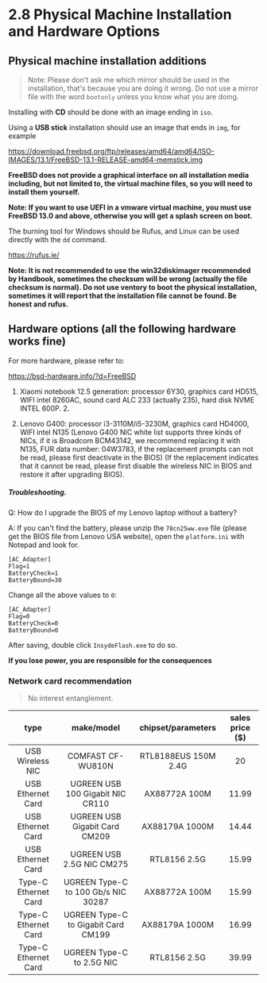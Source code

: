 # 2.8 Physical Machine Installation and Hardware Options

## Physical machine installation additions

>Note: Please don't ask me which mirror should be used in the installation, that's because you are doing it wrong.
>Do not use a mirror file with the word `bootonly` unless you know what you are doing.

Installing with **CD** should be done with an image ending in `iso`.

Using a **USB stick** installation should use an image that ends in `img`, for example

<https://download.freebsd.org/ftp/releases/amd64/amd64/ISO-IMAGES/13.1/FreeBSD-13.1-RELEASE-amd64-memstick.img>

**FreeBSD does not provide a graphical interface on all installation media including, but not limited to, the virtual machine files, so you will need to install them yourself.**

**Note: If you want to use UEFI in a vmware virtual machine, you must use FreeBSD 13.0 and above, otherwise you will get a splash screen on boot.**

The burning tool for Windows should be Rufus, and Linux can be used directly with the `dd` command.

https://rufus.ie/

**Note: It is not recommended to use the win32diskimager recommended by Handbook, sometimes the checksum will be wrong (actually the file checksum is normal). Do not use ventory to boot the physical installation, sometimes it will report that the installation file cannot be found. Be honest and rufus.**

## Hardware options (all the following hardware works fine)

For more hardware, please refer to:

<https://bsd-hardware.info/?d=FreeBSD>

1. Xiaomi notebook 12.5 generation: processor 6Y30, graphics card HD515, WIFI intel 8260AC, sound card ALC 233 (actually 235), hard disk NVME INTEL 600P. 2.

2. Lenovo G400: processor i3-3110M/i5-3230M, graphics card HD4000, WIFI intel N135 (Lenovo G400 NIC white list supports three kinds of NICs, if it is Broadcom BCM43142, we recommend replacing it with N135, FUR data number: 04W3783, if the replacement prompts can not be read, please first deactivate in the BIOS) (If the replacement indicates that it cannot be read, please first disable the wireless NIC in BIOS and restore it after upgrading BIOS).

##### Troubleshooting.

Q: How do I upgrade the BIOS of my Lenovo laptop without a battery?

A: If you can't find the battery, please unzip the `78cn25ww.exe` file (please get the BIOS file from Lenovo USA website), open the `platform.ini` with Notepad and look for.

```
[AC_Adapter]
Flag=1
BatteryCheck=1
BatteryBound=30
```

Change all the above values to ``0``:

```
[AC_Adapter]
Flag=0
BatteryCheck=0
BatteryBound=0
```
After saving, double click `InsydeFlash.exe` to do so.

**If you lose power, you are responsible for the consequences**

### Network card recommendation

>No interest entanglement.

|type|make/model|chipset/parameters|sales price ($)|
|:---:|:---:|:---:|:---:|
|USB Wireless NIC|COMFAST CF-WU810N|RTL8188EUS 150M 2.4G|20|
|USB Ethernet Card|UGREEN USB 100 Gigabit NIC CR110|AX88772A 100M|11.99|
|USB Ethernet Card|UGREEN USB Gigabit Card CM209|AX88179A 1000M|14.44|
|USB Ethernet Card|UGREEN USB 2.5G NIC CM275|RTL8156 2.5G|15.99|
|Type-C Ethernet Card|UGREEN Type-C to 100 Gb/s NIC 30287|AX88772A 100M|15.99|
|Type-C Ethernet Card|UGREEN Type-C to Gigabit Card CM199|AX88179A 1000M|16.99|
|Type-C Ethernet Card|UGREEN Type-C to 2.5G NIC|RTL8156 2.5G|39.99|
